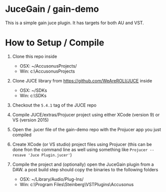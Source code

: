 # JuceGain / gain-demo

This is a simple gain juce plugin. It has targets for both AU and VST.

# How to Setup / Compile

1. Clone this repo inside
    - OSX: ~/AccusonusProjects/
    - Win: c:\AccusonusProjects

2. Clone JUCE library from https://github.com/WeAreROLI/JUCE inside
    - OSX: ~/SDKs
    - Win: c:\SDKs

3. Checkout the `5.4.1` tag of the JUCE repo

4. Compile JUCE/extras/Projucer project using either XCode (version 9) or VS (version 2015)

5. Open the .jucer file of the gain-demo repo with the Projucer app you just compiled

6. Create XCode (or VS studio) project files using Projucer
(this can be done fron the command line as well using something like `Projucer --resave 'Juce Plugin.jucer'`)

7. Compile the project and (optionally) open the JuceGain plugin from a DAW.
a post build step should copy the binaries to the following folders
    - OSX: ~/Library/Audio/Plug-Ins/
    - Win: c:\Program Files\Steinberg\VSTPlugins\Accusonus
